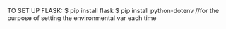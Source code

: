TO SET UP FLASK:
$ pip install flask
$ pip install python-dotenv //for the purpose of setting the environmental var each time